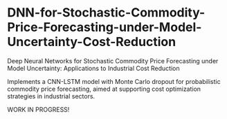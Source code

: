 # DNN-for-Stochastic-Commodity-Price-Forecasting-under-Model-Uncertainty-Cost-Reduction
Deep Neural Networks for Stochastic Commodity Price Forecasting under Model Uncertainty: Applications to Industrial Cost Reduction

Implements a CNN-LSTM model with Monte Carlo dropout for probabilistic commodity price forecasting, aimed at supporting cost optimization strategies in industrial sectors.

WORK IN PROGRESS!
